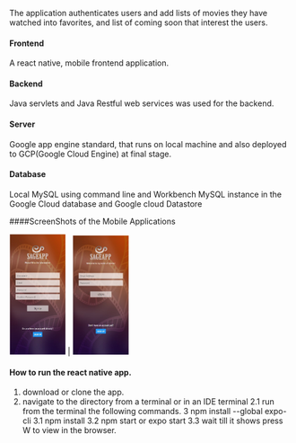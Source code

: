 The application authenticates users and add lists of movies they have watched into favorites, and list of coming soon that interest the users.

#### Frontend
A react native, mobile frontend application.

#### Backend
Java servlets and Java Restful web services was used for the backend.

#### Server
Google app engine standard, that runs on local machine and also deployed to GCP(Google Cloud Engine) at final stage. 

#### Database
Local MySQL using command line and Workbench
MySQL instance in the Google Cloud database and Google cloud Datastore


####ScreenShots of the Mobile Applications

<img src="img/Signup-page.jpg" width="100">   |    <img src="img/login-page.jpg" width="100">


#### How to run the react native app.

1.  download or clone the app.
2.  navigate to the directory from a terminal or in an IDE terminal
  2.1 run from the terminal the following commands.
3   npm install --global expo-cli 
  3.1 npm install
  3.2 npm start or expo start
  3.3 wait till it shows press W to view in the browser.
